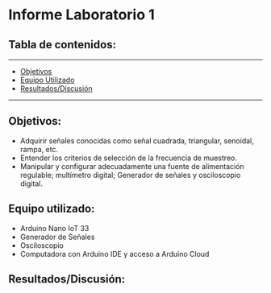 # Informe Laboratorio 1

## Tabla de contenidos:
 __________________________________________________________________________________________________
- [Objetivos](#Objetivos)
- [Equipo Utilizado](#EquipoUtilizado)
- [Resultados/Discusión](#Resultados/Discusión)
___________________________________________________________________________________________________

## Objetivos:
- Adquirir señales conocidas como señal cuadrada, triangular, senoidal, rampa, etc.
- Entender los criterios de selección de la frecuencia de muestreo.
- Manipular y configurar adecuadamente una fuente de alimentación regulable; multímetro digital; Generador de señales y osciloscopio digital.

## Equipo utilizado:
- Arduino Nano IoT 33
- Generador de Señales
- Osciloscopio
- Computadora con Arduino IDE y acceso a Arduino Cloud

## Resultados/Discusión:
